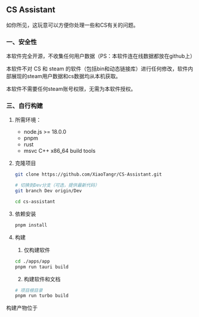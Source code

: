 ## CS Assistant

如你所见，这玩意可以方便你处理一些和CS有关的问题。


### 一、安全性

本软件完全开源，不收集任何用户数据（PS：本软件连在线数据都放在github上）

本软件不对 CS 和 steam 的软件（包括bin和动态链接库）进行任何修改，软件内部展现的steam用户数据和cs数据均从本机获取。

本软件不需要任何steam账号权限，无需为本软件授权。


### 三、自行构建

1. 所需环境：
    - node.js >= 18.0.0
    - pnpm
    - rust 
    - msvc C++ x86_64 build tools

2. 克隆项目
    ``` bash
    git clone https://github.com/XiaoTangr/CS-Assistant.git

    # 切换到Dev分支（可选，提供最新代码）
    git branch Dev origin/Dev

    cd cs-assistant

    ```

3. 依赖安装
    ``` bash
    pnpm install
    ```

4. 构建
   1. 仅构建软件
    ``` bash
    cd ./apps/app
    pnpm run tauri build
    ```

   2. 构建软件和文档
   
    ``` bash
    # 项目根目录
    pnpm run turbo build
    ```


构建产物位于
